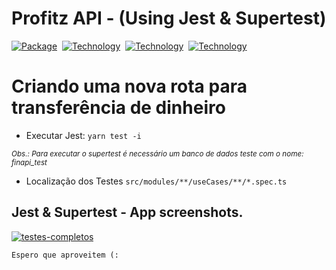 <h1>Profitz API - (Using Jest & Supertest)</h1>

[![Package][express-image]][express-url] 
[![Technology][node-image]][node-url] 
[![Technology][typescript-image]][typescript-url] 
[![Technology][jest-image]][jest-url]

[express-url]: https://www.npmjs.com/package/Express
[express-image]: https://img.shields.io/badge/Express-green?style=for-the-badge&logo=Express&logoColor=black
[node-url]: https://nodejs.org/
[node-image]: https://img.shields.io/badge/NodeJS-green?style=for-the-badge&logo=Node.js&logoColor=black
[typescript-url]: https://www.typescriptlang.org
[typescript-image]: https://img.shields.io/badge/Typescript-blue?style=for-the-badge&logo=TypeScript&logoColor=white
[jest-url]: https://jestjs.io/
[jest-image]: https://img.shields.io/badge/Jest-red?style=for-the-badge&logo=Jest&logoColor=black

# Criando uma nova rota para transferência de dinheiro

- Executar Jest:
  `yarn test -i`

<i><small>Obs.: Para executar o supertest é necessário um banco de dados teste com o nome: finapi_test</small></i>

- Localização dos Testes
  `src/modules/**/useCases/**/*.spec.ts`

## Jest & Supertest - App screenshots.

[![testes-completos](https://raw.githubusercontent.com/rickson-simoes/chapter04-desafios-testesUnitarios/master/img_exemplar/testes-completos.png "Demonstração de testes - Suites:12/Testes:27")](https://raw.githubusercontent.com/rickson-simoes/chapter04-desafios-testesUnitarios/master/img_exemplar/testes-completos.png "Demonstração de Testes")

`Espero que aproveitem (:`
